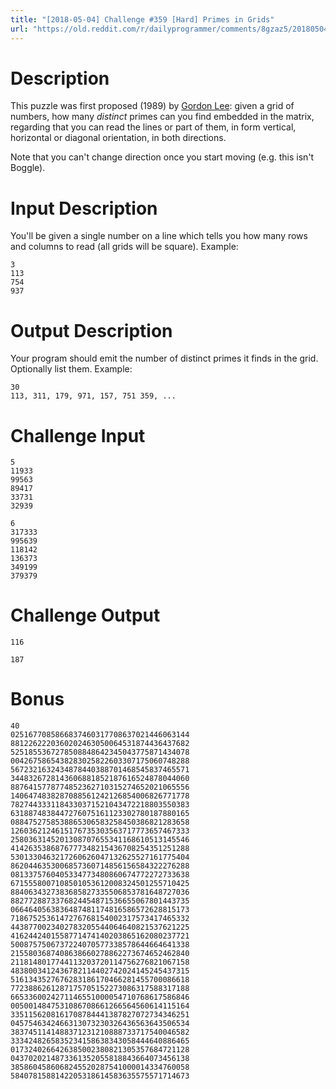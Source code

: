 ```yaml
---
title: "[2018-05-04] Challenge #359 [Hard] Primes in Grids"
url: "https://old.reddit.com/r/dailyprogrammer/comments/8gzaz5/20180504_challenge_359_hard_primes_in_grids/"
---
```


# Description

This puzzle was first proposed (1989) by [Gordon Lee](http://www.primepuzzles.net/puzzles/puzz_001.htm): given a grid of numbers, how many *distinct* primes can you find embedded in the matrix, regarding that you can read the lines or part of them, in form vertical, horizontal or diagonal orientation, in both directions. 

Note that you can't change direction once you start moving (e.g. this isn't Boggle). 

# Input Description

You'll be given a single number on a line which tells you how many rows and columns to read (all grids will be square). Example:

    3 
    113
    754
    937

# Output Description

Your program should emit the number of distinct primes it finds in the grid. Optionally list them. Example:

    30
    113, 311, 179, 971, 157, 751 359, ...

# Challenge Input

    5 
    11933
    99563
    89417
    33731
    32939
    
    6
    317333
    995639
    118142
    136373
    349199
    379379

# Challenge Output

    116

    187

# Bonus

    40
    0251677085866837460317708637021446063144
    8812262220360202463050064531874436437682
    5251855367278508848642345043775871434078
    0042675865438283025822603307175060748288
    5672321632434878440388701468545837465571
    3448326728143606881852187616524878044060
    8876415778774852362710315274652021065556
    1406474838287088561242126854006826771778
    7827443331184330371521043472218803550383
    6318874838447276075161123302780187880165
    0884752758538865306583258450386821283658
    1260362124615176735303563717773657467333
    2580363145201308707655341168610513145546
    4142635386876777348215436708254351251288
    5301330463217260626047132625527161775404
    8620446353006857360714856156584322276288
    0813375760405334773480860674772272733638
    6715558007108501053612008324501255710425
    8840634327383685827335506853781648727036
    8827728873376824454871536655067801443735
    0664640563836487481174816586572628815173
    7186752536147276768154002317573417465332
    4438770023402783205544064640821537621225
    4162442401558771474140203865162080237721
    5008757506737224070577338578644664641338
    2155803687408638660278862273674652462840
    2118148017744113203720114756276821067158
    4838003412436782114402742024145245437315
    5161343527676283186170466281455700086618
    7723886261287175705152273086317588317188
    6653360024271146551000054710768617586846
    0050014847531086708661266564560614115164
    3351156208161708784441387827072734346251
    0457546342466313073230326436563643506534
    3837451141488371231210888733717540046582
    3334248265835234158638343058444640886465
    0173240266426385002380821305357684721128
    0437020214873361352055818843664073456138
    3858604586068245520287541000014334760058
    5840781588142205318614583635575571714673